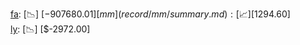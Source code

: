 [fa](record/fa/summary.md): [📉] [$-907680.01]  
[mm](record/mm/summary.md): [📈] [$1294.60]  
[ly](record/ly/summary.md): [📉] [$-2972.00]  
